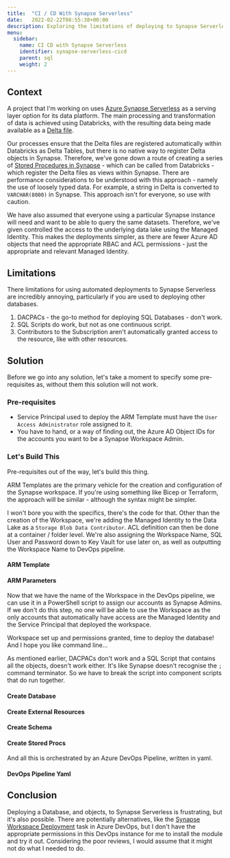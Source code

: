 ```yaml
---
title:  "CI / CD With Synapse Serverless"
date:   2022-02-22T08:55:38+00:00
description: Exploring the limitations of deploying to Synapse Serverless and how to deploy database objects
menu:
  sidebar:
    name: CI CD with Synapse Serverless
    identifier: synapse-serverless-cicd
    parent: sql
    weight: 2
---
```


## Context

A project that I'm working on uses [Azure Synapse Serverless](https://docs.microsoft.com/en-us/azure/synapse-analytics/sql/overview-architecture) as a serving layer option for its data platform. The main processing and transformation of data is achieved using Databricks, with the resulting data being made available as a [Delta file](https://delta.io/).

Our processes ensure that the Delta files are registered automatically within Databricks as Delta Tables, but there is no native way to register Delta objects in Synapse. Therefore, we've gone down a route of creating a series of [Stored Procedures in Synapse](https://www.youtube.com/watch?v=B2jr6YRemxM&ab_channel=AdvancingAnalytics) - which can be called from Databricks - which register the Delta files as views within Synapse. There are performance considerations to be understood with this approach - namely the use of loosely typed data. For example, a string in Delta is converted to `VARCHAR(8000)` in Synapse. This approach isn't for everyone, so use with caution.

We have also assumed that everyone using a particular Synapse instance will need and want to be able to query the same datasets. Therefore, we've given controlled the access to the underlying data lake using the Managed Identity. This makes the deployments simpler, as there are fewer Azure AD objects that need the appropriate RBAC and ACL permissions - just the appropriate and relevant Managed Identity.

## Limitations

There limitations for using automated deployments to Synapse Serverless are incredibly annoying, particularly if you are used to deploying other databases.

1. DACPACs - the go-to method for deploying SQL Databases - don't work.
2. SQL Scripts do work, but not as one continuous script.
3. Contributors to the Subscription aren't automatically granted access to the resource, like with other resources.

## Solution

Before we go into any solution, let's take a moment to specify some pre-requisites as, without them this solution will not work.

### Pre-requisites

- Service Principal used to deploy the ARM Template must have the `User Access Administrator` role assigned to it.
- You have to hand, or a way of finding out, the Azure AD Object IDs for the accounts you want to be a Synapse Workspace Admin.

### Let's Build This

Pre-requisites out of the way, let's build this thing.

ARM Templates are the primary vehicle for the creation and configuration of the Synapse workspace. If you're using something like Bicep or Terraform, the approach will be similar - although the syntax might be simpler.

I won't bore you with the specifics, there's the code for that. Other than the creation of the Workspace, we're adding the Managed Identity to the Data Lake as a `Storage Blob Data Contributor`. ACL definition can then be done at a container / folder level. We're also assigning the Workspace Name, SQL User and Password down to Key Vault for use later on, as well as outputting the Workspace Name to DevOps pipeline.

#### ARM Template

<script src="https://gist.github.com/UstDoesTech/2198f319f0d5a84b60a418fe7437c012.js"></script>

#### ARM Parameters

<script src="https://gist.github.com/UstDoesTech/797f98b22f453e771c523fcda899095a.js"></script>

Now that we have the name of the Workspace in the DevOps pipeline, we can use it in a PowerShell script to assign our accounts as Synapse Admins. If we don't do this step, no one will be able to use the Workspace as the only accounts that automatically have access are the Managed Identity and the Service Principal that deployed the workspace.

Workspace set up and permissions granted, time to deploy the database! And I hope you like command line...

As mentioned earlier, DACPACs don't work and a SQL Script that contains all the objects, doesn't work either. It's like Synapse doesn't recognise the `;` command terminator. So we have to break the script into component scripts that do run together.

#### Create Database

<script src="https://gist.github.com/UstDoesTech/0b4ca89c8905eba1a0d81fabfcfecbd6.js"></script>

#### Create External Resources

<script src="https://gist.github.com/UstDoesTech/6fce12200a5ce1bca64fd7bc4fe1d013.js"></script>

#### Create Schema

<script src="https://gist.github.com/UstDoesTech/683d2803d70df960ad937ff4b4eb6f17.js"></script>

#### Create Stored Procs

<script src="https://gist.github.com/UstDoesTech/0d3164c974d898be6773b8210b4145ec.js"></script>

<script src="https://gist.github.com/UstDoesTech/eebdac85a5f7e979bb2ce04b253b6487.js"></script>

And all this is orchestrated by an Azure DevOps Pipeline, written in yaml.

#### DevOps Pipeline Yaml

<script src="https://gist.github.com/UstDoesTech/41460487938756331e0f0109c4145098.js"></script>

## Conclusion

Deploying a Database, and objects, to Synapse Serverless is frustrating, but it's also possible. There are potentially alternatives, like the [Synapse Workspace Deployment](https://marketplace.visualstudio.com/items?itemName=AzureSynapseWorkspace.synapsecicd-deploy) task in Azure DevOps, but I don't have the appropriate permissions in this DevOps instance for me to install the module and try it out. Considering the poor reviews, I would assume that it might not do what I needed to do.

